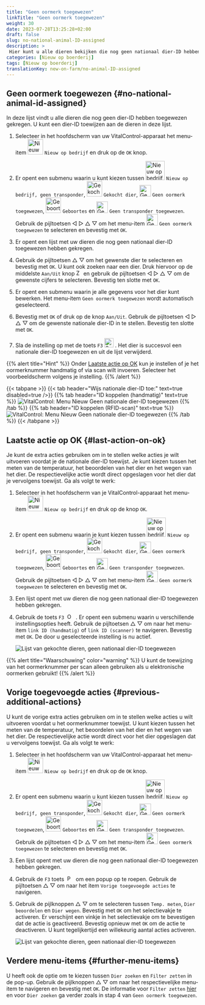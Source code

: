 ```yaml
---
title: "Geen oormerk toegewezen"
linkTitle: "Geen oormerk toegewezen"
weight: 30
date: 2023-07-28T13:25:28+02:00
draft: false
slug: no-national-animal-ID-assigned
description: >
 Hier kunt u alle dieren bekijken die nog geen nationaal dier-ID hebben toegewezen gekregen en een nationaal dier-ID toewijzen.
categories: [Nieuw op boerderij]
tags: [Nieuw op boerderij]
translationKey: new-on-farm/no-animal-ID-assigned
---
```

## Geen oormerk toegewezen {#no-national-animal-id-assigned}

In deze lijst vindt u alle dieren die nog geen dier-ID hebben toegewezen gekregen. U kunt een dier-ID toewijzen aan de dieren in deze lijst.

1. Selecteer in het hoofdscherm van uw VitalControl-apparaat het menu-item <img src="/icons/main/new-on-farm.svg" width="40" align="bottom" alt="Nieuw op bedrijf" /> `Nieuw op bedrijf` en druk op de `OK` knop.

2. Er opent een submenu waarin u kunt kiezen tussen <img src="/icons/registration/new-on-farm-no-transponder.svg" width="50" align="bottom" alt="Nieuw op bedrijf, geen transponder" /> `Nieuw op bedrijf, geen transponder`, <img src="/icons/main/new-on-farm.svg" width="40" align="bottom" alt="Gekocht dier" /> `Gekocht dier`, <img src="/icons/registration/no-eartag-number.svg" width="30" align="bottom" alt="Geen nationaal dier-ID" /> `Geen oormerk toegewezen`, <img src="/icons/main/births.svg" width="40" align="bottom" alt="Geboortes" /> `Geboortes` en <img src="/icons/registration/no-transponder.svg" width="30" align="bottom" alt="Geen transponder toegewezen" /> `Geen transponder toegewezen`. Gebruik de pijltoetsen ◁ ▷ △ ▽ om het menu-item <img src="/icons/registration/no-eartag-number.svg" width="30" align="bottom" alt="Geen nationaal dier-ID" /> `Geen oormerk toegewezen` te selecteren en bevestig met `OK`.

3. Er opent een lijst met uw dieren die nog geen nationaal dier-ID toegewezen hebben gekregen.

4. Gebruik de pijltoetsen △ ▽ om het gewenste dier te selecteren en bevestig met `OK`. U kunt ook zoeken naar een dier. Druk hiervoor op de middelste `Aan/Uit` knop <img src="/icons/footer/search.svg" width="15" align="bottom" alt="Zoeken" /> en gebruik de pijltoetsen ◁ ▷ △ ▽ om de gewenste cijfers te selecteren. Bevestig ten slotte met `OK`.

5. Er opent een submenu waarin je alle gegevens voor het dier kunt bewerken. Het menu-item `Geen oormerk toegewezen` wordt automatisch geselecteerd.

6. Bevestig met `OK` of druk op de knop `Aan/Uit`. Gebruik de pijltoetsen ◁ ▷ △ ▽ om de gewenste nationale dier-ID in te stellen. Bevestig ten slotte met `OK`.

7. Sla de instelling op met de toets `F3` <img src="/icons/footer/save.svg" width="24" align="bottom" alt="Opslaan" />&nbsp;. Het dier is succesvol een nationale dier-ID toegewezen en uit de lijst verwijderd.

{{% alert title="Hint" %}}
Onder [Laatste actie op OK](#laatste-actie-op-ok) kun je instellen of je het oormerknummer handmatig of via scan wilt invoeren. Selecteer het voorbeeldscherm volgens je instelling.
{{% /alert %}}

{{< tabpane >}}
{{< tab header="Wijs nationale dier-ID toe:" text=true disabled=true />}}
{{% tab header="ID koppelen (handmatig)" text=true %}}
 ![VitalControl: Menu Nieuw Geen nationale dier-ID toegewezen](../images/noanimalID.png "ID koppelen (handmatig)")
{{% /tab %}}
{{% tab header="ID koppelen (RFID-scan)" text=true %}}
 ![VitalControl: Menu Nieuw Geen nationale dier-ID toegewezen](../images/noanimalID-scan.png "ID koppelen (RFID-scan)")
{{% /tab %}}
{{< /tabpane >}}    

## Laatste actie op OK {#last-action-on-ok}

Je kunt de extra acties gebruiken om in te stellen welke acties je wilt uitvoeren voordat je de nationale dier-ID toewijst. Je kunt kiezen tussen het meten van de temperatuur, het beoordelen van het dier en het wegen van het dier. De respectievelijke actie wordt direct opgeslagen voor het dier dat je vervolgens toewijst. Ga als volgt te werk:

1. Selecteer in het hoofdscherm van je VitalControl-apparaat het menu-item <img src="/icons/main/new-on-farm.svg" width="40" align="bottom" alt="Nieuw op bedrijf" /> `Nieuw op bedrijf` en druk op de knop `OK`.

2. Er opent een submenu waarin je kunt kiezen tussen <img src="/icons/registration/new-on-farm-no-transponder.svg" width="50" align="bottom" alt="Nieuw op bedrijf, geen transponder" /> `Nieuw op bedrijf, geen transponder`, <img src="/icons/main/new-on-farm.svg" width="40" align="bottom" alt="Gekocht dier" /> `Gekocht dier`, <img src="/icons/registration/no-eartag-number.svg" width="30" align="bottom" alt="Geen nationale dier-ID" /> `Geen oormerk toegewezen`, <img src="/icons/main/births.svg" width="40" align="bottom" alt="Geboortes" /> `Geboortes` en <img src="/icons/registration/no-transponder.svg" width="30" align="bottom" alt="Geen transponder toegewezen" /> `Geen transponder toegewezen`. Gebruik de pijltoetsen ◁ ▷ △ ▽ om het menu-item <img src="/icons/registration/no-eartag-number.svg" width="30" align="bottom" alt="Geen nationale dier-ID" /> `Geen oormerk toegewezen` te selecteren en bevestig met `OK`.

3. Een lijst opent met uw dieren die nog geen nationaal dier-ID toegewezen hebben gekregen.

4. Gebruik de toets `F3` &nbsp;<img src="/icons/footer/open-popup.svg" width="15" align="bottom" alt="Oproep popup" />&nbsp; . Er opent een submenu waarin u verschillende instellingsopties heeft. Gebruik de pijltoetsen △ ▽ om naar het menu-item `link ID (handmatig)` of `link ID (scanner)` te navigeren. Bevestig met `OK`. De door u geselecteerde instelling is nu actief.

    ![Lijst van gekochte dieren, geen nationaal dier-ID toegewezen](../images/link.png "Geen nationaal dier-ID toegewezen, Link")

{{% alert title="Waarschuwing" color="warning" %}}
U kunt de toewijzing van het oormerknummer per scan alleen gebruiken als u elektronische oormerken gebruikt!
{{% /alert %}}

## Vorige toegevoegde acties {#previous-additional-actions}

U kunt de vorige extra acties gebruiken om in te stellen welke acties u wilt uitvoeren voordat u het oormerknummer toewijst. U kunt kiezen tussen het meten van de temperatuur, het beoordelen van het dier en het wegen van het dier. De respectievelijke actie wordt direct voor het dier opgeslagen dat u vervolgens toewijst. Ga als volgt te werk:

1. Selecteer in het hoofdscherm van uw VitalControl-apparaat het menu-item <img src="/icons/main/new-on-farm.svg" width="40" align="bottom" alt="Nieuw op bedrijf" /> `Nieuw op bedrijf` en druk op de `OK` knop.

2. Er opent een submenu waarin u kunt kiezen tussen <img src="/icons/registration/new-on-farm-no-transponder.svg" width="50" align="bottom" alt="Nieuw op bedrijf, geen transponder" /> `Nieuw op bedrijf, geen transponder`, <img src="/icons/main/new-on-farm.svg" width="40" align="bottom" alt="Gekocht dier" /> `Gekocht dier`, <img src="/icons/registration/no-eartag-number.svg" width="30" align="bottom" alt="Geen nationaal dier-ID" /> `Geen oormerk toegewezen`, <img src="/icons/main/births.svg" width="40" align="bottom" alt="Geboortes" /> `Geboortes` en <img src="/icons/registration/no-transponder.svg" width="30" align="bottom" alt="Geen transponder toegewezen" /> `Geen transponder toegewezen`. Gebruik de pijltoetsen ◁ ▷ △ ▽ om het menu-item <img src="/icons/registration/no-eartag-number.svg" width="30" align="bottom" alt="Geen nationaal dier-ID" /> `Geen oormerk toegewezen` te selecteren en bevestig met `OK`.

3. Een lijst opent met uw dieren die nog geen nationaal dier-ID toegewezen hebben gekregen.

4. Gebruik de `F3` toets &nbsp;<img src="/icons/footer/open-popup.svg" width="15" align="bottom" alt="Popup oproepen" />&nbsp; om een popup op te roepen. Gebruik de pijltoetsen △ ▽ om naar het item `Vorige toegevoegde acties` te navigeren.

5. Gebruik de pijlknoppen △ ▽ om te selecteren tussen `Temp. meten`, `Dier beoordelen` en `Dier wegen`. Bevestig met `OK` om het selectievakje te activeren. Er verschijnt een vinkje in het selectievakje om te bevestigen dat de actie is geactiveerd. Bevestig opnieuw met `OK` om de actie te deactiveren. U kunt tegelijkertijd een willekeurig aantal acties activeren.

    ![Lijst van gekochte dieren, geen nationaal dier-ID toegewezen](../images/aidditional-actions.png "Geen nationaal dier-ID toegewezen, Link")

 ## Verdere menu-items {#further-menu-items}

U heeft ook de optie om te kiezen tussen `Dier zoeken` en `Filter zetten` in de pop-up. Gebruik de pijlknoppen △ ▽ om naar het respectievelijke menu-item te navigeren en bevestig met `OK`. De informatie voor `Filter zetten` [hier](/nl/docs/filter/) en voor `Dier zoeken` ga verder zoals in stap 4 van `Geen oormerk toegewezen`.
